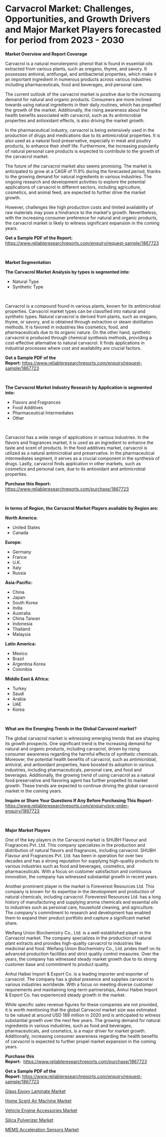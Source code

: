 <p><h1>Carvacrol Market: Challenges, Opportunities, and Growth Drivers and Major Market Players forecasted for period from 2023 - 2030</h1></p><p><strong>Market Overview and Report Coverage</strong></p>
<p><p>Carvacrol is a natural monoterpenic phenol that is found in essential oils extracted from various plants, such as oregano, thyme, and savory. It possesses antiviral, antifungal, and antibacterial properties, which make it an important ingredient in numerous products across various industries including pharmaceuticals, food and beverages, and personal care.</p><p>The current outlook of the carvacrol market is positive due to the increasing demand for natural and organic products. Consumers are more inclined towards using natural ingredients in their daily routines, which has propelled the growth of the market. Additionally, the rising awareness about the health benefits associated with carvacrol, such as its antimicrobial properties and antioxidant effects, is also driving the market growth.</p><p>In the pharmaceutical industry, carvacrol is being extensively used in the production of drugs and medications due to its antimicrobial properties. It is also used as a natural food preservative, especially in meat and poultry products, to enhance their shelf life. Furthermore, the increasing popularity of natural personal care products is expected to contribute to the growth of the carvacrol market.</p><p>The future of the carvacrol market also seems promising. The market is anticipated to grow at a CAGR of 11.9% during the forecasted period, thanks to the growing demand for natural ingredients in various industries. The ongoing research and development activities to explore the potential applications of carvacrol in different sectors, including agriculture, cosmetics, and animal feed, are expected to further drive the market growth.</p><p>However, challenges like high production costs and limited availability of raw materials may pose a hindrance to the market's growth. Nevertheless, with the increasing consumer preference for natural and organic products, the carvacrol market is likely to witness significant expansion in the coming years.</p></p>
<p><strong>Get a Sample PDF of the Report:</strong> <a href="https://www.reliableresearchreports.com/enquiry/request-sample/1867723">https://www.reliableresearchreports.com/enquiry/request-sample/1867723</a></p>
<p>&nbsp;</p>
<p><strong>Market Segmentation</strong></p>
<p><strong>The Carvacrol Market Analysis by types is segmented into:</strong></p>
<p><ul><li>Natural Type</li><li>Synthetic Type</li></ul></p>
<p>&nbsp;</p>
<p><p>Carvacrol is a compound found in various plants, known for its antimicrobial properties. Carvacrol market types can be classified into natural and synthetic types. Natural carvacrol is derived from plants, such as oregano, thyme, or savory, and is obtained through extraction or steam distillation methods. It is favored in industries like cosmetics, food, and pharmaceuticals due to its organic nature. On the other hand, synthetic carvacrol is produced through chemical synthesis methods, providing a cost-effective alternative to natural carvacrol. It finds applications in industrial processes where cost and availability are crucial factors.</p></p>
<p><strong>Get a Sample PDF of the Report:</strong>&nbsp;<a href="https://www.reliableresearchreports.com/enquiry/request-sample/1867723">https://www.reliableresearchreports.com/enquiry/request-sample/1867723</a></p>
<p>&nbsp;</p>
<p><strong>The Carvacrol Market Industry Research by Application is segmented into:</strong></p>
<p><ul><li>Flavors and Fragrances</li><li>Food Additives</li><li>Pharmaceutical Intermediates</li><li>Other</li></ul></p>
<p>&nbsp;</p>
<p><p>Carvacrol has a wide range of applications in various industries. In the flavors and fragrances market, it is used as an ingredient to enhance the taste and scent of products. In the food additives market, carvacrol is utilized as a natural antimicrobial and preservative. In the pharmaceutical intermediates segment, it serves as a crucial component in the synthesis of drugs. Lastly, carvacrol finds application in other markets, such as cosmetics and personal care, due to its antioxidant and antimicrobial properties.</p></p>
<p><strong>Purchase this Report:</strong>&nbsp; <a href="https://www.reliableresearchreports.com/purchase/1867723">https://www.reliableresearchreports.com/purchase/1867723</a></p>
<p>&nbsp;</p>
<p><strong>In terms of Region, the Carvacrol Market Players available by Region are:</strong></p>
<p>
    <p> <strong> North America: </strong>
        <ul>
            <li>United States</li>
            <li>Canada</li>
        </ul>
        </p> 
    <p> <strong> Europe: </strong>
        <ul>
            <li>Germany</li>
            <li>France</li>
            <li>U.K.</li>
            <li>Italy</li>
            <li>Russia</li>
        </ul>
        </p> 
    <p> <strong> Asia-Pacific: </strong>
        <ul>
            <li>China</li>
            <li>Japan</li>
            <li>South Korea</li>
            <li>India</li>
            <li>Australia</li>
            <li>China Taiwan</li>
            <li>Indonesia</li>
            <li>Thailand</li>
            <li>Malaysia</li>
        </ul>
        </p> 
    <p> <strong> Latin America: </strong>
        <ul>
            <li>Mexico</li>
            <li>Brazil</li>
            <li>Argentina Korea</li>
            <li>Colombia</li>
        </ul>
        </p> 
    <p> <strong> Middle East & Africa: </strong>
        <ul>
            <li>Turkey</li>
            <li>Saudi</li>
            <li>Arabia</li>
            <li>UAE</li>
            <li>Korea</li>
        </ul>
    </p>
    </p>
<p>&nbsp;</p>
<p><strong>What are the Emerging Trends in the Global Carvacrol market?</strong></p>
<p><p>The global carvacrol market is witnessing emerging trends that are shaping its growth prospects. One significant trend is the increasing demand for natural and organic products, including carvacrol, driven by rising consumer awareness regarding the harmful effects of synthetic chemicals. Moreover, the potential health benefits of carvacrol, such as antimicrobial, antiviral, and antioxidant properties, have boosted its adoption in various industries, including pharmaceuticals, personal care, and food and beverages. Additionally, the growing trend of using carvacrol as a natural food preservative and flavoring agent has further propelled its market growth. These trends are expected to continue driving the global carvacrol market in the coming years.</p></p>
<p><strong>Inquire or Share Your Questions If Any Before Purchasing This Report</strong>- <a href="https://www.reliableresearchreports.com/enquiry/pre-order-enquiry/1867723">https://www.reliableresearchreports.com/enquiry/pre-order-enquiry/1867723</a></p>
<p>&nbsp;</p>
<p><strong>Major Market Players</strong></p>
<p><p>One of the key players in the Carvacrol market is SHUBH Flavour and Fragrances Pvt. Ltd. This company specializes in the production and distribution of natural flavors and fragrances, including carvacrol. SHUBH Flavour and Fragrances Pvt. Ltd. has been in operation for over two decades and has a strong reputation for supplying high-quality products to various industries such as food and beverages, cosmetics, and pharmaceuticals. With a focus on customer satisfaction and continuous innovation, the company has witnessed substantial growth in recent years.</p><p>Another prominent player in the market is Foreverest Resources Ltd. This company is known for its expertise in the development and production of natural chemicals, including carvacrol. Foreverest Resources Ltd. has a long history of manufacturing and supplying aroma chemicals and essential oils to industries such as personal care, household cleaning, and agriculture. The company's commitment to research and development has enabled them to expand their product portfolio and capture a significant market share.</p><p>Weifang Union Biochemistry Co., Ltd. is a well-established player in the Carvacrol market. The company specializes in the production of natural plant extracts and provides high-quality carvacrol to industries like medicinal and food. Weifang Union Biochemistry Co., Ltd. prides itself on its advanced production facilities and strict quality control measures. Over the years, the company has witnessed steady market growth due to its strong customer base and commitment to product quality.</p><p>Anhui Haibei Import & Export Co. is a leading importer and exporter of carvacrol. The company has a global presence and supplies carvacrol to various industries worldwide. With a focus on meeting diverse customer requirements and maintaining long-term partnerships, Anhui Haibei Import & Export Co. has experienced steady growth in the market.</p><p>While specific sales revenue figures for these companies are not provided, it is worth mentioning that the global Carvacrol market size was estimated to be valued at around USD 188 million in 2020 and is anticipated to witness substantial growth over the next few years. The growing demand for natural ingredients in various industries, such as food and beverages, pharmaceuticals, and cosmetics, is a major driver for market growth. Additionally, increasing consumer awareness regarding the health benefits of carvacrol is expected to further propel market expansion in the coming years.</p></p>
<p><strong>Purchase this Report:</strong>&nbsp;&nbsp;<a href="https://www.reliableresearchreports.com/purchase/1867723">https://www.reliableresearchreports.com/purchase/1867723</a></p>
<p></p>
<p><strong>Get a Sample PDF of the Report:</strong>&nbsp;<a href="https://www.reliableresearchreports.com/enquiry/request-sample/1867723">https://www.reliableresearchreports.com/enquiry/request-sample/1867723</a></p>
<p><p><a href="https://github.com/NorbertYates/Market-Research-Report-List-2/blob/main/glass-epoxy-laminate-market.md">Glass Epoxy Laminate Market</a></p><p><a href="https://medium.com/@candicekoss1946/home-scent-air-machine-market-report-reveals-the-latest-trends-and-growth-opportunities-of-this-e076287e0300">Home Scent Air Machine Market</a></p><p><a href="https://medium.com/@josueherzog/vehicle-engine-accessories-market-competitive-analysis-market-trends-and-forecast-to-2030-feefca81e55f">Vehicle Engine Accessories Market</a></p><p><a href="https://medium.com/@stefanokon1939/silica-pulverizer-market-research-report-its-history-and-forecast-2023-to-2030-f221a390c67d">Silica Pulverizer Market</a></p><p><a href="https://medium.com/@freedayundt/mems-acceleration-sensors-market-report-reveals-the-latest-trends-and-growth-opportunities-of-this-f119d248b460">MEMS Acceleration Sensors Market</a></p></p>
